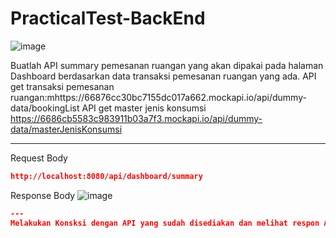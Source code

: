 # PracticalTest-BackEnd


![image](https://github.com/user-attachments/assets/03cc8e2c-ff7b-4c6c-8733-fb9b4a16d25d)


Buatlah API summary pemesanan ruangan yang akan dipakai pada halaman Dashboard berdasarkan data transaksi pemesanan ruangan yang ada.
API get transaksi pemesanan ruangan:mhttps://66876cc30bc7155dc017a662.mockapi.io/api/dummy-data/bookingList
API get master jenis konsumsi https://6686cb5583c983911b03a7f3.mockapi.io/api/dummy-data/masterJenisKonsumsi

---
Request Body

```json
http://localhost:8080/api/dashboard/summary
```

Response Body
![image](https://github.com/user-attachments/assets/488c84dd-da98-44ee-8d49-5adb5551f884)



```json
---
Melakukan Konsksi dengan API yang sudah disediakan dan melihat respon API 

